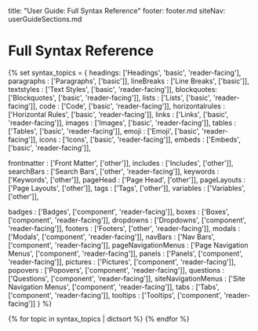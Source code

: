 <frontmatter>
  title: "User Guide: Full Syntax Reference"
  footer: footer.md
  siteNav: userGuideSections.md
</frontmatter>

<include src="../common/header.md" />

<div class="website-content">

# Full Syntax Reference

{% set syntax_topics = {
  headings: ['Headings', 'basic', 'reader-facing'],
  paragraphs : ['Paragraphs', ['basic']],
  lineBreaks : ['Line Breaks', ['basic']],
  textstyles : ['Text Styles', ['basic', 'reader-facing']],
  blockquotes: ['Blockquotes', ['basic', 'reader-facing']],
  lists : ['Lists', ['basic', 'reader-facing']],
  code : ['Code', ['basic', 'reader-facing']],
  horizontalrules : ['Horizontal Rules', ['basic', 'reader-facing']],
  links : ['Links', ['basic', 'reader-facing']],
  images : ['Images', ['basic', 'reader-facing']],
  tables : ['Tables', ['basic', 'reader-facing']],
  emoji : ['Emoji', ['basic', 'reader-facing']],
  icons : ['Icons', ['basic', 'reader-facing']],
  embeds : ['Embeds', ['basic', 'reader-facing']],

  frontmatter : ['Front Matter', ['other']],
  includes : ['Includes', ['other']],
  searchBars : ['Search Bars', ['other', 'reader-facing']],
  keywords : ['Keywords', ['other']],
  pageHead : ['Page Head', ['other']],
  pageLayouts : ['Page Layouts', ['other']],
  tags : ['Tags', ['other']],
  variables : ['Variables', ['other']],

  badges : ['Badges', ['component', 'reader-facing']],
  boxes : ['Boxes', ['component', 'reader-facing']],
  dropdowns : ['Dropdowns', ['component', 'reader-facing']],
  footers : ['Footers', ['other', 'reader-facing']],
  modals : ['Modals', ['component', 'reader-facing']],
  navBars : ['Nav Bars', ['component', 'reader-facing']],
  pageNavigationMenus : ['Page Navigation Menus', ['component', 'reader-facing']],
  panels : ['Panels', ['component', 'reader-facing']],
  pictures : ['Pictures', ['component', 'reader-facing']],
  popovers : ['Popovers', ['component', 'reader-facing']],
  questions : ['Questions', ['component', 'reader-facing']],
  siteNavigationMenus : ['Site Navigation Menus', ['component', 'reader-facing']],
  tabs : ['Tabs', ['component', 'reader-facing']],
  tooltips : ['Tooltips', ['component', 'reader-facing']]
} %}

{% for topic in syntax_topics | dictsort %}
<panel type="seamless" header="###### **{{ topic[1][0] }}**">
  <include src="syntax/{{ topic[0] }}.mbdf" />
</panel>
{% endfor %}

</div>
